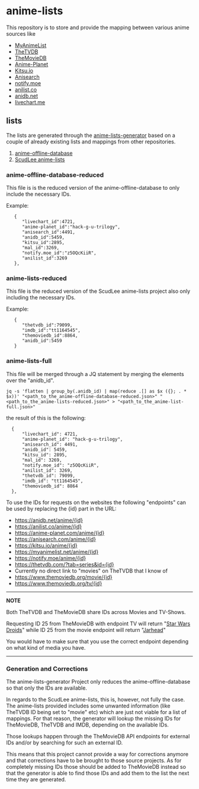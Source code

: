 # anime-lists

This repository is to store and provide the mapping between various anime sources like

* [MyAnimeList](https://myanimelist.net/)
* [TheTVDB](https://thetvdb.com/)
* [TheMovieDB](https://www.themoviedb.org/)
* [Anime-Planet](https://www.anime-planet.com/)
* [Kitsu.io](https://kitsu.io/)
* [Anisearch](https://www.anisearch.com/)
* [notify.moe](https://notify.moe/)
* [anilist.co](https://anilist.co/)
* [anidb.net](https://anidb.net/)
* [livechart.me](https://www.livechart.me/)

## lists

The lists are generated through the [anime-lists-generator](https://github.com/Fribb/anime-lists-generator) based on a couple of already existing lists and mappings from other repositories.

1. [anime-offline-database](https://github.com/manami-project/anime-offline-database/)
2. [ScudLee anime-lists](https://github.com/ScudLee/anime-lists/)

### anime-offline-database-reduced

This file is is the reduced version of the anime-offline-database to only include the necessary IDs.

Example:

```
   {
      "livechart_id":4721,
      "anime-planet_id":"hack-g-u-trilogy",
      "anisearch_id":4491,
      "anidb_id":5459,
      "kitsu_id":2895,
      "mal_id":3269,
      "notify.moe_id":"z5OQcKiiR",
      "anilist_id":3269
   },
```

### anime-lists-reduced

This file is the reduced version of the ScudLee anime-lists project also only including the necessary IDs.

Example:

```
   {
      "thetvdb_id":79099,
      "imdb_id":"tt1164545",
      "themoviedb_id":8864,
      "anidb_id":5459
   }
```

### anime-lists-full

This file will be merged through a JQ statement by merging the elements over the "anidb_id".

```
jq -s 'flatten | group_by(.anidb_id) | map(reduce .[] as $x ({}; . * $x))' "<path_to_the_anime-offline-database-reduced.json>" "<path_to_the_anime-lists-reduced.json>" > "<path_to_the_anime-list-full.json>"
```

the result of this is the following:

```
  {
      "livechart_id": 4721,
      "anime-planet_id": "hack-g-u-trilogy",
      "anisearch_id": 4491,
      "anidb_id": 5459,
      "kitsu_id": 2895,
      "mal_id": 3269,
      "notify.moe_id": "z5OQcKiiR",
      "anilist_id": 3269,
      "thetvdb_id": 79099,
      "imdb_id": "tt1164545",
      "themoviedb_id": 8864
  },
```

To use the IDs for requests on the websites the following "endpoints" can be used by replacing the {id} part in the URL:

* https://anidb.net/anime/{id}
* https://anilist.co/anime/{id}
* https://anime-planet.com/anime/{id}
* https://anisearch.com/anime/{id}
* https://kitsu.io/anime/{id}
* https://myanimelist.net/anime/{id}
* https://notify.moe/anime/{id}
* https://thetvdb.com/?tab=series&id={id}
* Currently no direct link to "movies" on TheTVDB that I know of
* https://www.themoviedb.org/movie/{id}
* https://www.themoviedb.org/tv/{id}

---
**NOTE**

Both TheTVDB and TheMovieDB share IDs across Movies and TV-Shows.

Requesting ID 25 from TheMovieDB with endpoint TV will return "[Star Wars Droids](https://www.themoviedb.org/tv/25)"
while ID 25 from the movie endpoint will return "[Jarhead](https://www.themoviedb.org/movie/25-jarhead)"

You would have to make sure that you use the correct endpoint depending on what kind of media you have.

---

### Generation and Corrections

The anime-lists-generator Project only reduces the anime-offline-database so that only the IDs are available.

In regards to the ScudLee anime-lists, this is, however, not fully the case.
The anime-lists provided includes some unwanted information (like TheTVDB ID being set to "movie" etc) which are just not viable for a list of mappings.
For that reason, the generator will lookup the missing IDs for TheMovieDB, TheTVDB and IMDB, depending on the available IDs.

Those lookups happen through the TheMovieDB API endpoints for external IDs and/or by searching for such an external ID.

This means that this project cannot provide a way for corrections anymore and that corrections have to be brought to those source projects.
As for completely missing IDs those should be added to TheMovieDB instead so that the generator is able to find those IDs and add them to the list the next time they are generated.